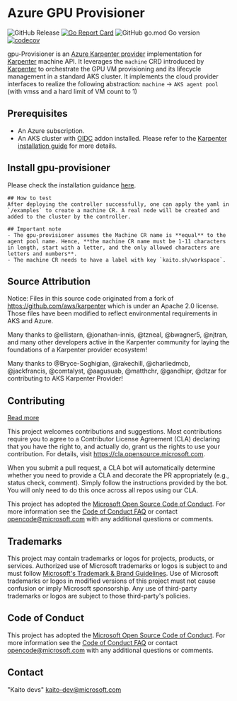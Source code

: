 # Azure GPU Provisioner
![GitHub Release](https://img.shields.io/github/v/release/Azure/gpu-provisioner)
[![Go Report Card](https://goreportcard.com/badge/github.com/Azure/gpu-provisioner)](https://goreportcard.com/report/github.com/Azure/gpu-provisioner)
![GitHub go.mod Go version](https://img.shields.io/github/go-mod/go-version/Azure/gpu-provisioner)
[![codecov](https://codecov.io/gh/Azure/gpu-provisioner/graph/badge.svg?token=b7B1G5dtk1)](https://codecov.io/gh/Azure/gpu-provisioner)

gpu-Provisioner is an [Azure Karpenter provider](https://github.com/Azure/karpenter-provider-azure) implementation for [Karpenter](https://karpenter.sh/) machine API. It leverages the `machine` CRD introduced by [Karpenter](https://karpenter.sh/) to orchestrate the GPU VM provisioning and its lifecycle management in a standard AKS cluster.
It implements the cloud provider interfaces to realize the following abstraction:
`machine` -> `AKS agent pool` (with vmss and a hard limit of VM count to 1)

## Prerequisites
- An Azure subscription.
- An AKS cluster with [OIDC](https://learn.microsoft.com/en-us/azure/aks/use-oidc-issuer) addon installed. Please refer to the [Karpenter installation guide](https://karpenter.sh/docs/installation/) for more details.

## Install gpu-provisioner

Please check the installation guidance [here](./charts/gpu-provisioner/README.md).

```shell
## How to test
After deploying the controller successfully, one can apply the yaml in `/examples` to create a machine CR. A real node will be created and added to the cluster by the controller.

## Important note
- The gpu-provisioner assumes the Machine CR name is **equal** to the agent pool name. Hence, **the machine CR name must be 1-11 characters in length, start with a letter, and the only allowed characters are letters and numbers**.
- The machine CR needs to have a label with key `kaito.sh/workspace`.
```

## Source Attribution

Notice: Files in this source code originated from a fork of https://github.com/aws/karpenter
which is under an Apache 2.0 license. Those files have been modified to reflect environmental requirements in AKS and Azure.

Many thanks to @ellistarn, @jonathan-innis, @tzneal, @bwagner5, @njtran, and many other developers active in the Karpenter community for laying the foundations of a Karpenter provider ecosystem!

Many thanks to @Bryce-Soghigian, @rakechill, @charliedmcb, @jackfrancis, @comtalyst, @aagusuab, @matthchr, @gandhipr, @dtzar for contributing to AKS Karpenter Provider!

## Contributing

[Read more](CONTRIBUTING.md)
<!-- markdown-link-check-disable -->
This project welcomes contributions and suggestions.  Most contributions require you to agree to a
Contributor License Agreement (CLA) declaring that you have the right to, and actually do, grant us
the rights to use your contribution. For details, visit <https://cla.opensource.microsoft.com>.

When you submit a pull request, a CLA bot will automatically determine whether you need to provide
a CLA and decorate the PR appropriately (e.g., status check, comment). Simply follow the instructions
provided by the bot. You will only need to do this once across all repos using our CLA.

This project has adopted the [Microsoft Open Source Code of Conduct](https://opensource.microsoft.com/codeofconduct/).
For more information see the [Code of Conduct FAQ](https://opensource.microsoft.com/codeofconduct/faq/) or
contact [opencode@microsoft.com](mailto:opencode@microsoft.com) with any additional questions or comments.

## Trademarks
This project may contain trademarks or logos for projects, products, or services. Authorized use of Microsoft
trademarks or logos is subject to and must follow [Microsoft's Trademark & Brand Guidelines](https://www.microsoft.com/legal/intellectualproperty/trademarks/usage/general).
Use of Microsoft trademarks or logos in modified versions of this project must not cause confusion or imply Microsoft sponsorship.
Any use of third-party trademarks or logos are subject to those third-party's policies.

## Code of Conduct

This project has adopted the [Microsoft Open Source Code of Conduct](https://opensource.microsoft.com/codeofconduct/). For more information see the [Code of Conduct FAQ](https://opensource.microsoft.com/codeofconduct/faq/) or contact [opencode@microsoft.com](mailto:opencode@microsoft.com) with any additional questions or comments.

<!-- markdown-link-check-enable -->
## Contact

"Kaito devs" <kaito-dev@microsoft.com>
